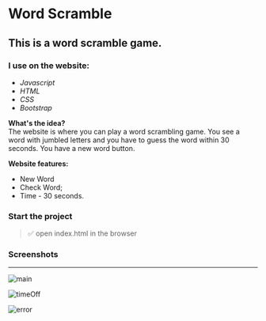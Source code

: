 # Word Scramble

## This is a word scramble game.

### I use on the website:

- _Javascript_<br/>
- _HTML_<br/>
- _CSS_<br/>
- _Bootstrap_<br/>

**What's the idea?** <br/>
The website is where you can play a word scrambling game. You see a word with jumbled letters and you have to guess the word within 30 seconds. You have a new word button.

**Website features:**

- New Word
- Check Word;
- Time - 30 seconds.

### Start the project

> :white_check_mark: open index.html in the browser

### Screenshots

---
![main](https://github.com/IliyanaStoyanova/word-scramble/assets/52379824/1f748b15-50ec-4d9a-bac1-60a8e6ba56cf)

![timeOff](https://github.com/IliyanaStoyanova/word-scramble/assets/52379824/8f914d5e-39c8-4b54-bca1-d385dd6a3404)

![error](https://github.com/IliyanaStoyanova/word-scramble/assets/52379824/01d806ba-44da-4423-b927-d2df59185918)
